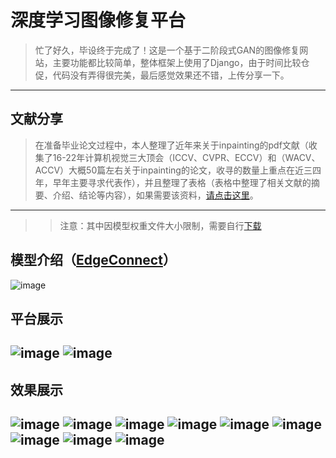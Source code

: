 ﻿# 深度学习图像修复平台
 >忙了好久，毕设终于完成了！这是一个基于二阶段式GAN的图像修复网站，主要功能都比较简单，整体框架上使用了Django，由于时间比较仓促，代码没有弄得很完美，最后感觉效果还不错，上传分享一下。
---
## 文献分享  
 >在准备毕业论文过程中，本人整理了近年来关于inpainting的pdf文献（收集了16-22年计算机视觉三大顶会（ICCV、CVPR、ECCV）和（WACV、ACCV）大概50篇左右关于inpainting的论文，收寻的数量上重点在近三四年，早年主要寻求代表作），并且整理了表格（表格中整理了相关文献的摘要、介绍、结论等内容），如果需要该资料，[请点击这里](https://drive.google.com/file/d/1nFDeJMDdcGJxqwqJ0MdTGMFpPS2uCUYZ/view?usp=sharing)。
---
>>注意：其中因模型权重文件大小限制，需要自行[下载](https://github.com/knazeri/edge-connect)
## 模型介绍（[EdgeConnect](https://github.com/knazeri/edge-connect)）
![image](https://user-images.githubusercontent.com/46208115/167091435-d5771bdd-052a-4a34-b61d-3b85738ee1a3.png)

## 平台展示
![image](https://user-images.githubusercontent.com/46208115/167090145-4fb215e9-577b-4b6f-aa94-20603faf44f7.png)
![image](https://user-images.githubusercontent.com/46208115/167090202-5c938ec8-c2fd-4b9f-bca2-5c6428c6491f.png)
---

## 效果展示
![image](https://user-images.githubusercontent.com/46208115/167090267-c8ce0ebf-cadf-475b-85b3-944cc6c252a2.png)
![image](https://user-images.githubusercontent.com/46208115/167090366-4355347f-4984-44bc-a55b-8d03ca11b29d.png)
![image](https://user-images.githubusercontent.com/46208115/167090395-a9f32a13-af71-4ca0-ad2d-ee86b81a3262.png)
![image](https://user-images.githubusercontent.com/46208115/167090428-83eafca1-f84c-40a6-8e2d-d4a5da4fa38e.png)
![image](https://user-images.githubusercontent.com/46208115/167090460-6b2f8523-0775-4c4a-ae17-5b71e887a9ef.png)
![image](https://user-images.githubusercontent.com/46208115/167090540-8da410db-44b0-4525-bf19-2ed86de02eda.png)
![image](https://user-images.githubusercontent.com/46208115/167090561-59be0d35-66f9-4d4e-a8f3-861e176498b1.png)
![image](https://user-images.githubusercontent.com/46208115/167090598-e076ed96-55e7-40ec-b8cd-13ab11a8c1da.png)
![image](https://user-images.githubusercontent.com/46208115/167090729-eb6fad14-23c3-4762-90ca-8f07ea4cbbf1.png)
---
